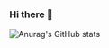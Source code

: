 ### Hi there 👋
![Anurag's GitHub stats](https://github-readme-stats.vercel.app/api?username=ibrahimishag&show_icons=true&theme=radical)

<!--
**ibrahimishag/ibrahimishag** is a ✨ _special_ ✨ repository because its `README.md` (this file) appears on your GitHub profile.

Here are some ideas to get you started:

- 🔭 I’m currently working on ...
- 🌱 I’m currently learning ...
- 👯 I’m looking to collaborate on ...
- 🤔 I’m looking for help with ...
- 💬 Ask me about ...
- 📫 How to reach me: ...
- 😄 Pronouns: ...
- ⚡ Fun fact: ...
-->
